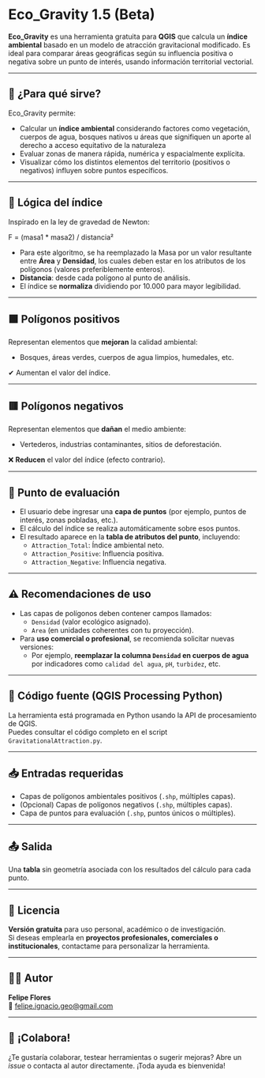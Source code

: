 # Eco_Gravity 1.5 (Beta)

**Eco_Gravity** es una herramienta gratuita para **QGIS** que calcula un **índice ambiental** basado en un modelo de atracción gravitacional modificado. Es ideal para comparar áreas geográficas según su influencia positiva o negativa sobre un punto de interés, usando información territorial vectorial.

---

## 🚀 ¿Para qué sirve?

Eco_Gravity permite:
- Calcular un **índice ambiental** considerando factores como vegetación, cuerpos de agua, bosques nativos u áreas que signifiquen un aporte al derecho  a acceso equitativo de la naturaleza
- Evaluar zonas de manera rápida, numérica y espacialmente explícita.
- Visualizar cómo los distintos elementos del territorio (positivos o negativos) influyen sobre puntos específicos.

---

## 📐 Lógica del índice

Inspirado en la ley de gravedad de Newton:

F = (masa1 * masa2) / distancia²



-  Para este algoritmo, se ha reemplazado la Masa por un valor resultante entre **Área** y **Densidad**, los cuales deben estar en los atributos de los polígonos (valores preferiblemente enteros).
- **Distancia**: desde cada polígono al punto de análisis.
- El índice se **normaliza** dividiendo por 10.000 para mayor legibilidad.

---

## 🟩 Polígonos positivos

Representan elementos que **mejoran** la calidad ambiental:
- Bosques, áreas verdes, cuerpos de agua limpios, humedales, etc.

✔ Aumentan el valor del índice.

---

## 🟥 Polígonos negativos

Representan elementos que **dañan** el medio ambiente:
- Vertederos, industrias contaminantes, sitios de deforestación.

❌ **Reducen** el valor del índice (efecto contrario).

---

## 📍 Punto de evaluación

- El usuario debe ingresar una **capa de puntos** (por ejemplo, puntos de interés, zonas pobladas, etc.).
- El cálculo del índice se realiza automáticamente sobre esos puntos.
- El resultado aparece en la **tabla de atributos del punto**, incluyendo:
  - `Attraction_Total`: Índice ambiental neto.
  - `Attraction_Positive`: Influencia positiva.
  - `Attraction_Negative`: Influencia negativa.

---

## ⚠️ Recomendaciones de uso

- Las capas de polígonos deben contener campos llamados:
  - `Densidad` (valor ecológico asignado).
  - `Area` (en unidades coherentes con tu proyección).
- Para **uso comercial o profesional**, se recomienda solicitar nuevas versiones:
  - Por ejemplo, **reemplazar la columna `Densidad` en cuerpos de agua** por indicadores como `calidad del agua`, `pH`, `turbidez`, etc.

---

## 🧪 Código fuente (QGIS Processing Python)

La herramienta está programada en Python usando la API de procesamiento de QGIS.  
Puedes consultar el código completo en el script `GravitationalAttraction.py`.

---

## 📥 Entradas requeridas

- Capas de polígonos ambientales positivos (`.shp`, múltiples capas).
- (Opcional) Capas de polígonos negativos (`.shp`, múltiples capas).
- Capa de puntos para evaluación (`.shp`, puntos únicos o múltiples).

---

## 📤 Salida

Una **tabla** sin geometría asociada con los resultados del cálculo para cada punto.

---

## 💸 Licencia

**Versión gratuita** para uso personal, académico o de investigación.  
Si deseas emplearla en **proyectos profesionales, comerciales o institucionales**, contactame para personalizar la herramienta.

---

## 🧑‍💻 Autor

**Felipe Flores**  
📧 [felipe.ignacio.geo@gmail.com](mailto:felipe.ignacio.geo@gmail.com)

---

## 🌱 ¡Colabora!

¿Te gustaría colaborar, testear herramientas o sugerir mejoras?
Abre un *issue* o contacta al autor directamente. ¡Toda ayuda es bienvenida!
